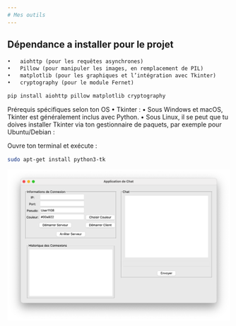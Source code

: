 ```yaml
---
# Mes outils
---
```

## Dépendance a installer pour le projet
	•	aiohttp (pour les requêtes asynchrones)
	•	Pillow (pour manipuler les images, en remplacement de PIL)
	•	matplotlib (pour les graphiques et l’intégration avec Tkinter)
	•	cryptography (pour le module Fernet)

````python
pip install aiohttp pillow matplotlib cryptography
````
Prérequis spécifiques selon ton OS
	•	Tkinter :
	•	Sous Windows et macOS, Tkinter est généralement inclus avec Python.
	•	Sous Linux, il se peut que tu doives installer Tkinter via ton gestionnaire de paquets, par exemple pour Ubuntu/Debian :

Ouvre ton terminal et exécute :

````bash
sudo apt-get install python3-tk
````


![Capture d'écran](image/chat.png)

